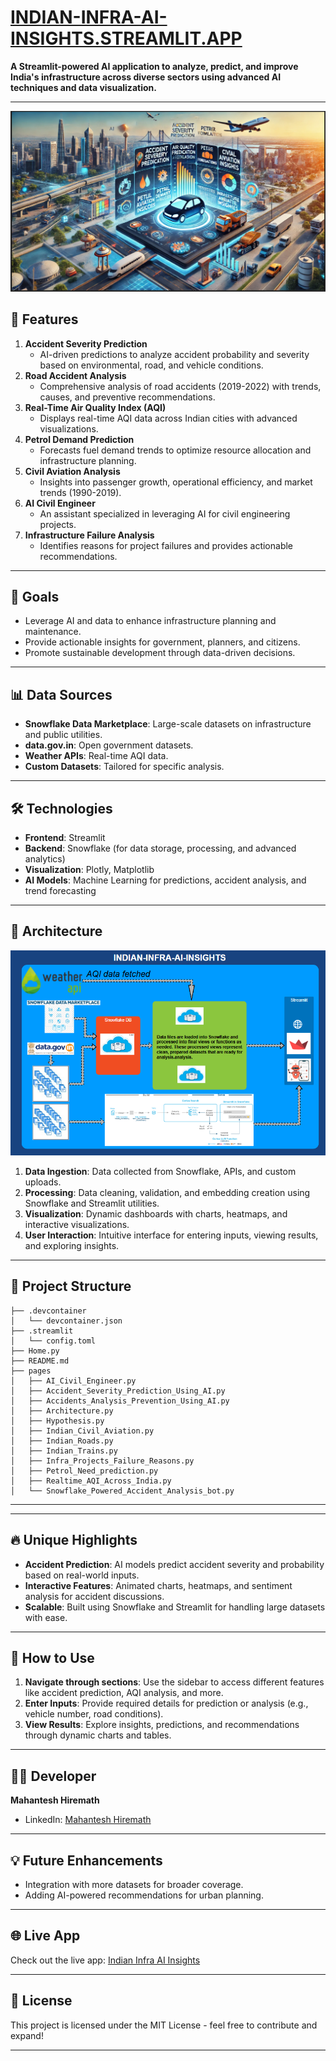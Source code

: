 
# [INDIAN-INFRA-AI-INSIGHTS.STREAMLIT.APP](https://indian-infra-ai-insights.streamlit.app/)

**A Streamlit-powered AI application to analyze, predict, and improve India's infrastructure across diverse sectors using advanced AI techniques and data visualization.**  

---
![alt text](image.png)
## 🚀 Features  

1. **Accident Severity Prediction**  
   - AI-driven predictions to analyze accident probability and severity based on environmental, road, and vehicle conditions.  
2. **Road Accident Analysis**  
   - Comprehensive analysis of road accidents (2019-2022) with trends, causes, and preventive recommendations.  
3. **Real-Time Air Quality Index (AQI)**  
   - Displays real-time AQI data across Indian cities with advanced visualizations.  
4. **Petrol Demand Prediction**  
   - Forecasts fuel demand trends to optimize resource allocation and infrastructure planning.  
5. **Civil Aviation Analysis**  
   - Insights into passenger growth, operational efficiency, and market trends (1990-2019).  
6. **AI Civil Engineer**  
   - An assistant specialized in leveraging AI for civil engineering projects.  
7. **Infrastructure Failure Analysis**  
   - Identifies reasons for project failures and provides actionable recommendations.  

---

## 🎯 Goals  

- Leverage AI and data to enhance infrastructure planning and maintenance.  
- Provide actionable insights for government, planners, and citizens.  
- Promote sustainable development through data-driven decisions.  

---

## 📊 Data Sources  

- **Snowflake Data Marketplace**: Large-scale datasets on infrastructure and public utilities.  
- **data.gov.in**: Open government datasets.  
- **Weather APIs**: Real-time AQI data.  
- **Custom Datasets**: Tailored for specific analysis.  

---

## 🛠️ Technologies  

- **Frontend**: Streamlit  
- **Backend**: Snowflake (for data storage, processing, and advanced analytics)  
- **Visualization**: Plotly, Matplotlib  
- **AI Models**: Machine Learning for predictions, accident analysis, and trend forecasting  

---

## 🧩 Architecture  
![alt text](image-1.png)

1. **Data Ingestion**: Data collected from Snowflake, APIs, and custom uploads.  
2. **Processing**: Data cleaning, validation, and embedding creation using Snowflake and Streamlit utilities.  
3. **Visualization**: Dynamic dashboards with charts, heatmaps, and interactive visualizations.  
4. **User Interaction**: Intuitive interface for entering inputs, viewing results, and exploring insights.  
---

## 📁 Project Structure  

```plaintext
├── .devcontainer
│   └── devcontainer.json
├── .streamlit
│   └── config.toml
├── Home.py
├── README.md
├── pages
│   ├── AI_Civil_Engineer.py
│   ├── Accident_Severity_Prediction_Using_AI.py
│   ├── Accidents_Analysis_Prevention_Using_AI.py
│   ├── Architecture.py
│   ├── Hypothesis.py
│   ├── Indian_Civil_Aviation.py
│   ├── Indian_Roads.py
│   ├── Indian_Trains.py
│   ├── Infra_Projects_Failure_Reasons.py
│   ├── Petrol_Need_prediction.py
│   ├── Realtime_AQI_Across_India.py
│   └── Snowflake_Powered_Accident_Analysis_bot.py
```

---
---

## 🔥 Unique Highlights  

- **Accident Prediction**: AI models predict accident severity and probability based on real-world inputs.   
- **Interactive Features**: Animated charts, heatmaps, and sentiment analysis for accident discussions.  
- **Scalable**: Built using Snowflake and Streamlit for handling large datasets with ease.  

---

## 🌟 How to Use  

1. **Navigate through sections**: Use the sidebar to access different features like accident prediction, AQI analysis, and more.  
2. **Enter Inputs**: Provide required details for prediction or analysis (e.g., vehicle number, road conditions).  
3. **View Results**: Explore insights, predictions, and recommendations through dynamic charts and tables.  

---

## 👨‍💻 Developer  

**Mahantesh Hiremath**  
- LinkedIn: [Mahantesh Hiremath](https://www.linkedin.com/in/mahantesh-hiremath/)  

---

## 💡 Future Enhancements  

- Integration with more datasets for broader coverage.  
- Adding AI-powered recommendations for urban planning.    

---  

## 🌐 Live App  

Check out the live app: [Indian Infra AI Insights](https://indian-infra-ai-insights.streamlit.app/)  

---  

## 📝 License  

This project is licensed under the MIT License - feel free to contribute and expand!  

---

